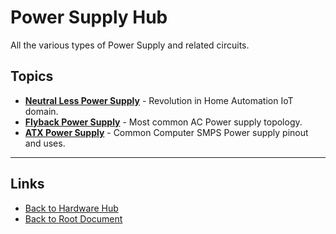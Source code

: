 # Power Supply Hub

All the various types of Power Supply and related circuits.

## Topics

- **[Neutral Less Power Supply](./neutral-less-power-supply.md)** - Revolution in Home Automation IoT domain.
- **[Flyback Power Supply](./flyback-power-supply.md)** - Most common AC Power supply topology.
- **[ATX Power Supply](./atx-power-supply.md)** - Common Computer SMPS Power supply pinout and uses.



----
<!-- Footer Begins Here -->
## Links

- [Back to Hardware Hub](../README.md)
- [Back to Root Document](../../README.md)
